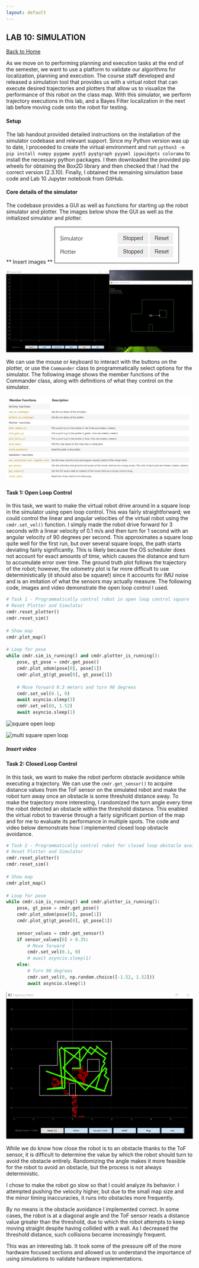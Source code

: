 ```yaml
---
layout: default
---
```


## LAB 10: SIMULATION

[Back to Home](./index.html)

As we move on to performing planning and execution tasks at the end of the semester, we want to use a platform to validate our algorithms for localization, planning and execution. The course staff developed and released a simulation tool that provides us with a virtual robot that can execute desired trajectories and plotters that allow us to visualize the performance of this robot on the class map. With this simulator, we perform trajectory executions in this lab, and a Bayes Filter localization in the next lab before moving code onto the robot for testing.

#### Setup

The lab handout provided detailed instructions on the installation of the simulator codebase and relevant support. Since my Python version was up to date, I proceeded to create the virtual environment and run `python3 -m pip install numpy pygame pyqt5 pyqtgraph pyyaml ipywidgets colorama` to install the necessary python packages. I then downloaded the provided pip wheels for obtaining the Box2D library and then checked that I had the correct version (2.3.10). Finally, I obtained the remaining simulation base code and Lab 10 Jupyter notebook from GitHub.

#### Core details of the simulator

The codebase provides a GUI as well as functions for starting up the robot simulator and plotter. The images below show the GUI as well as the initialized simulator and plotter.

** Insert images **
![GUI](./images/lab10_gui.png)

![Simulator Plotter](./images/lab10_simplot.png)

We can use the mouse or keyboard to interact with the buttons on the plotter, or use the `Commander` class to programmatically select options for the simulator. The following image shows the member functions of the Commander class, along with definitions of what they control on the simulator.

![commander class](./images/lab10_cmdr.png)

#### Task 1: Open Loop Control

In this task, we want to make the virtual robot drive around in a square loop in the simulator using open loop control. This was fairly straightforward; we could control the linear and angular velocities of the virtual robot using the `cmdr.set_vel()` function. I simply made the robot drive forward for 3 seconds with a linear velocity of 0.1 m/s and then turn for 1 second with an angular velocity of 90 degrees per second. This approximates a square loop quite well for the first run, but over several square loops, the path starts deviating fairly significantly. This is likely because the OS scheduler does not account for exact amounts of time, which causes the distance and turn to accumulate error over time. The ground truth plot follows the trajectory of the robot; however, the odometry plot is far more difficult to use deterministically (it should also be square!) since it accounts for IMU noise and is an imitation of what the sensors may actually measure. The following code, images and video demonstrate the open loop control I used.

```python
# Task 1 - Programmatically control robot in open loop control square
# Reset Plotter and Simulator
cmdr.reset_plotter()
cmdr.reset_sim()

# Show map
cmdr.plot_map()

# Loop for pose
while cmdr.sim_is_running() and cmdr.plotter_is_running():
    pose, gt_pose = cmdr.get_pose()
    cmdr.plot_odom(pose[0], pose[1])
    cmdr.plot_gt(gt_pose[0], gt_pose[1])
    
    # Move forward 0.3 meters and turn 90 degrees
    cmdr.set_vel(0.1, 0)
    await asyncio.sleep(3)
    cmdr.set_vel(0, 1.52)
    await asyncio.sleep(1)
```

![square open loop](./images/lab10_open_loop_square_map.png)

![multi square open loop](./images/lab10_open_loop_multi_square.png)

##### Insert video

#### Task 2: Closed Loop Control

In this task, we want to make the robot perform obstacle avoidance while executing a trajectory. We can use the `cmdr.get_sensor()` to acquire distance values from the ToF sensor on the simulated robot and make the robot turn away once an obstacle is some threshold distance away. To make the trajectory more interesting, I randomized the turn angle every time the robot detected an obstacle within the threshold distance. This enabled the virtual robot to traverse through a fairly significant portion of the map and for me to evaluate its performance in multiple spots. The code and video below demonstrate how I implemented closed loop obstacle avoidance.

```python
# Task 2 - Programmatically control robot for closed loop obstacle avoidance
# Reset Plotter and Simulator
cmdr.reset_plotter()
cmdr.reset_sim()

# Show map
cmdr.plot_map()

# Loop for pose
while cmdr.sim_is_running() and cmdr.plotter_is_running():
    pose, gt_pose = cmdr.get_pose()
    cmdr.plot_odom(pose[0], pose[1])
    cmdr.plot_gt(gt_pose[0], gt_pose[1])
    
    sensor_values = cmdr.get_sensor()
    if sensor_values[0] > 0.35:
        # Move forward 
        cmdr.set_vel(0.1, 0)
        # await asyncio.sleep(1)
    else:
        # Turn 90 degrees
        cmdr.set_vel(0, np.random.choice([-1.52, 1.52]))
        await asyncio.sleep(1)
```

![closed loop](./images/lab10_closedloop.png)

While we do know how close the robot is to an obstacle thanks to the ToF sensor, it is difficult to determine the value by which the robot should turn to avoid the obstacle entirely. Randomizing the angle makes it more feasible for the robot to avoid an obstacle, but the process is not always deterministic.

I chose to make the robot go slow so that I could analyze its behavior. I attempted pushing the velocity higher, but due to the small map size and the minor timing inaccuracies, it runs into obstacles more frequently.

By no means is the obstacle avoidance I implemented correct. In some cases, the robot is at a diagonal angle and the ToF sensor reads a distance value greater than the threshold, due to which the robot attempts to keep moving straight despite having collided with a wall. As I decreased the threshold distance, such collisions became increasingly frequent.

This was an interesting lab. It took some of the pressure off of the more hardware focused sections and allowed us to understand the importance of using simulations to validate hardware implementations.
